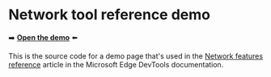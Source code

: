 # Network tool reference demo

➡️ **[Open the demo](https://microsoftedge.github.io/Demos/devtools-network-reference/)** ⬅️

This is the source code for a demo page that's used in the [Network features reference](https://learn.microsoft.com/microsoft-edge/devtools/network/reference) article in the Microsoft Edge DevTools documentation.
